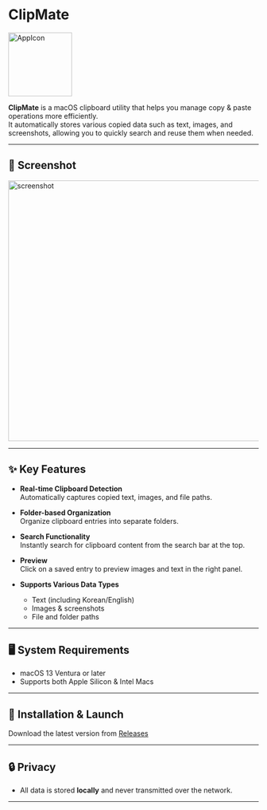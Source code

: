 # ClipMate

<img width="128" height="128" alt="AppIcon" src="https://github.com/user-attachments/assets/a2639fc6-4240-411f-bc8a-1108f9f404e9" />

**ClipMate** is a macOS clipboard utility that helps you manage copy & paste operations more efficiently.  
It automatically stores various copied data such as text, images, and screenshots, allowing you to quickly search and reuse them when needed.

---


## 📸 Screenshot
<img width="845" height="523" alt="screenshot" src="https://github.com/user-attachments/assets/b7d9d260-e8b6-45ce-8c2b-c37cbd8ec732" />

---

## ✨ Key Features

- **Real-time Clipboard Detection**  
  Automatically captures copied text, images, and file paths.

- **Folder-based Organization**  
  Organize clipboard entries into separate folders.

- **Search Functionality**  
  Instantly search for clipboard content from the search bar at the top.

- **Preview**  
  Click on a saved entry to preview images and text in the right panel.

- **Supports Various Data Types**  
  - Text (including Korean/English)
  - Images & screenshots
  - File and folder paths

---

## 🖥 System Requirements

- macOS 13 Ventura or later
- Supports both Apple Silicon & Intel Macs

---

## 🚀 Installation & Launch

Download the latest version from [Releases](./releases)

---

## 🔒 Privacy

- All data is stored **locally** and never transmitted over the network.

---
